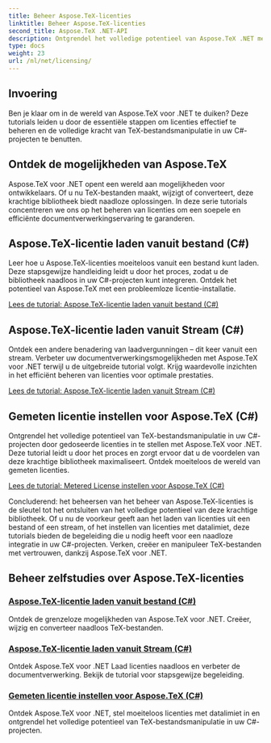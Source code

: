 ```yaml
---
title: Beheer Aspose.TeX-licenties
linktitle: Beheer Aspose.TeX-licenties
second_title: Aspose.TeX .NET-API
description: Ontgrendel het volledige potentieel van Aspose.TeX .NET met deze tutorials. Leer licenties beheren, documentverwerking verbeteren en grenzeloze mogelijkheden verkennen.
type: docs
weight: 23
url: /nl/net/licensing/
---
```

## Invoering

Ben je klaar om in de wereld van Aspose.TeX voor .NET te duiken? Deze tutorials leiden u door de essentiële stappen om licenties effectief te beheren en de volledige kracht van TeX-bestandsmanipulatie in uw C#-projecten te benutten.

## Ontdek de mogelijkheden van Aspose.TeX

Aspose.TeX voor .NET opent een wereld aan mogelijkheden voor ontwikkelaars. Of u nu TeX-bestanden maakt, wijzigt of converteert, deze krachtige bibliotheek biedt naadloze oplossingen. In deze serie tutorials concentreren we ons op het beheren van licenties om een soepele en efficiënte documentverwerkingservaring te garanderen.

## Aspose.TeX-licentie laden vanuit bestand (C#)

Leer hoe u Aspose.TeX-licenties moeiteloos vanuit een bestand kunt laden. Deze stapsgewijze handleiding leidt u door het proces, zodat u de bibliotheek naadloos in uw C#-projecten kunt integreren. Ontdek het potentieel van Aspose.TeX met een probleemloze licentie-installatie.

[Lees de tutorial: Aspose.TeX-licentie laden vanuit bestand (C#)](./load-license-from-file-csharp/)

## Aspose.TeX-licentie laden vanuit Stream (C#)

Ontdek een andere benadering van laadvergunningen – dit keer vanuit een stream. Verbeter uw documentverwerkingsmogelijkheden met Aspose.TeX voor .NET terwijl u de uitgebreide tutorial volgt. Krijg waardevolle inzichten in het efficiënt beheren van licenties voor optimale prestaties.

[Lees de tutorial: Aspose.TeX-licentie laden vanuit Stream (C#)](./load-license-from-stream-csharp/)

## Gemeten licentie instellen voor Aspose.TeX (C#)

Ontgrendel het volledige potentieel van TeX-bestandsmanipulatie in uw C#-projecten door gedoseerde licenties in te stellen met Aspose.TeX voor .NET. Deze tutorial leidt u door het proces en zorgt ervoor dat u de voordelen van deze krachtige bibliotheek maximaliseert. Ontdek moeiteloos de wereld van gemeten licenties.

[Lees de tutorial: Metered License instellen voor Aspose.TeX (C#)](./set-metered-license-csharp/)

Concluderend: het beheersen van het beheer van Aspose.TeX-licenties is de sleutel tot het ontsluiten van het volledige potentieel van deze krachtige bibliotheek. Of u nu de voorkeur geeft aan het laden van licenties uit een bestand of een stream, of het instellen van licenties met datalimiet, deze tutorials bieden de begeleiding die u nodig heeft voor een naadloze integratie in uw C#-projecten. Verken, creëer en manipuleer TeX-bestanden met vertrouwen, dankzij Aspose.TeX voor .NET.
## Beheer zelfstudies over Aspose.TeX-licenties
### [Aspose.TeX-licentie laden vanuit bestand (C#)](./load-license-from-file-csharp/)
Ontdek de grenzeloze mogelijkheden van Aspose.TeX voor .NET. Creëer, wijzig en converteer naadloos TeX-bestanden.
### [Aspose.TeX-licentie laden vanuit Stream (C#)](./load-license-from-stream-csharp/)
Ontdek Aspose.TeX voor .NET Laad licenties naadloos en verbeter de documentverwerking. Bekijk de tutorial voor stapsgewijze begeleiding.
### [Gemeten licentie instellen voor Aspose.TeX (C#)](./set-metered-license-csharp/)
Ontdek Aspose.TeX voor .NET, stel moeiteloos licenties met datalimiet in en ontgrendel het volledige potentieel van TeX-bestandsmanipulatie in uw C#-projecten.